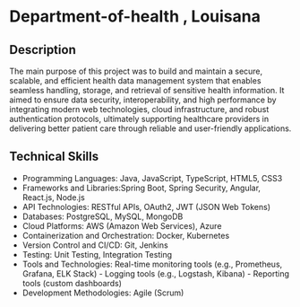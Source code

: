 # Department-of-health , Louisana


## Description

The main purpose of this project was to build and maintain a secure, scalable, and efficient health data management system that enables seamless handling, storage, and retrieval of sensitive health information. It aimed to ensure data security, interoperability, and high performance by integrating modern web technologies, cloud infrastructure, and robust authentication protocols, ultimately supporting healthcare providers in delivering better patient care through reliable and user-friendly applications.

## Technical Skills

- Programming Languages: Java, JavaScript, TypeScript, HTML5, CSS3
- Frameworks and Libraries:Spring Boot, Spring Security, Angular, React.js, Node.js
- API Technologies: RESTful APIs, OAuth2, JWT (JSON Web Tokens)
- Databases: PostgreSQL, MySQL, MongoDB
- Cloud Platforms: AWS (Amazon Web Services), Azure
- Containerization and Orchestration: Docker, Kubernetes
- Version Control and CI/CD: Git, Jenkins
- Testing: Unit Testing, Integration Testing
- Tools and Technologies: Real-time monitoring tools (e.g., Prometheus, Grafana, ELK Stack)
                        - Logging tools (e.g., Logstash, Kibana)
                        - Reporting tools (custom dashboards)
- Development Methodologies: Agile (Scrum)
